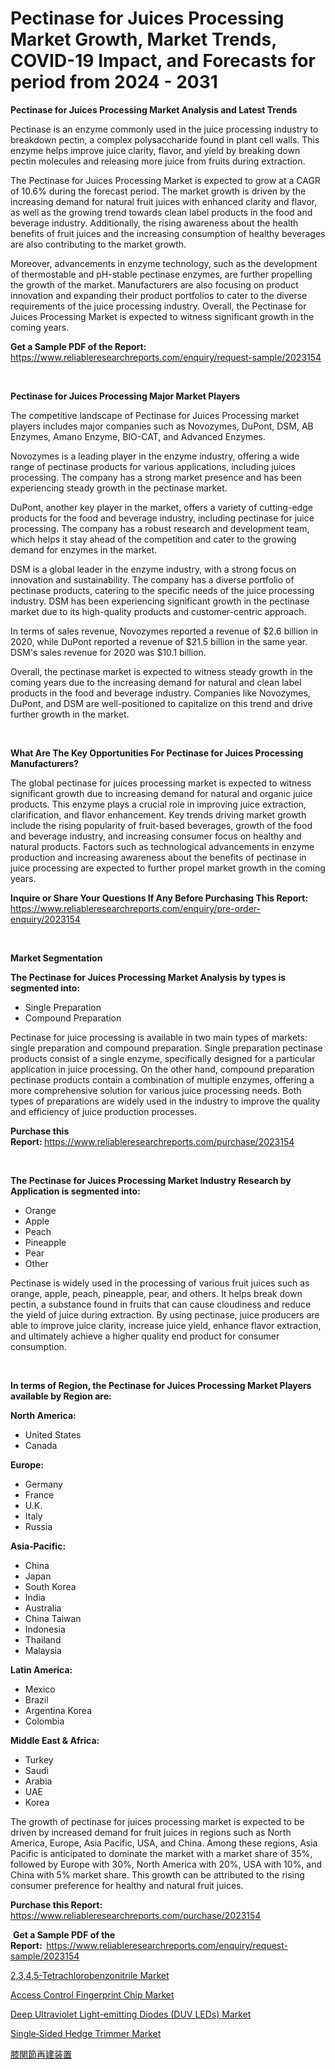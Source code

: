 <p><h1>Pectinase for Juices Processing Market Growth, Market Trends, COVID-19 Impact, and Forecasts for period from 2024 - 2031</h1></p><p><strong>Pectinase for Juices Processing Market Analysis and Latest Trends</strong></p>
<p><p>Pectinase is an enzyme commonly used in the juice processing industry to breakdown pectin, a complex polysaccharide found in plant cell walls. This enzyme helps improve juice clarity, flavor, and yield by breaking down pectin molecules and releasing more juice from fruits during extraction.</p><p>The Pectinase for Juices Processing Market is expected to grow at a CAGR of 10.6% during the forecast period. The market growth is driven by the increasing demand for natural fruit juices with enhanced clarity and flavor, as well as the growing trend towards clean label products in the food and beverage industry. Additionally, the rising awareness about the health benefits of fruit juices and the increasing consumption of healthy beverages are also contributing to the market growth.</p><p>Moreover, advancements in enzyme technology, such as the development of thermostable and pH-stable pectinase enzymes, are further propelling the growth of the market. Manufacturers are also focusing on product innovation and expanding their product portfolios to cater to the diverse requirements of the juice processing industry. Overall, the Pectinase for Juices Processing Market is expected to witness significant growth in the coming years.</p></p>
<p><strong>Get a Sample PDF of the Report:&nbsp;</strong> <a href="https://www.reliableresearchreports.com/enquiry/request-sample/2023154">https://www.reliableresearchreports.com/enquiry/request-sample/2023154</a></p>
<p>&nbsp;</p>
<p><strong>Pectinase for Juices Processing Major Market Players</strong></p>
<p><p>The competitive landscape of Pectinase for Juices Processing market players includes major companies such as Novozymes, DuPont, DSM, AB Enzymes, Amano Enzyme, BIO-CAT, and Advanced Enzymes. </p><p>Novozymes is a leading player in the enzyme industry, offering a wide range of pectinase products for various applications, including juices processing. The company has a strong market presence and has been experiencing steady growth in the pectinase market.</p><p>DuPont, another key player in the market, offers a variety of cutting-edge products for the food and beverage industry, including pectinase for juice processing. The company has a robust research and development team, which helps it stay ahead of the competition and cater to the growing demand for enzymes in the market.</p><p>DSM is a global leader in the enzyme industry, with a strong focus on innovation and sustainability. The company has a diverse portfolio of pectinase products, catering to the specific needs of the juice processing industry. DSM has been experiencing significant growth in the pectinase market due to its high-quality products and customer-centric approach.</p><p>In terms of sales revenue, Novozymes reported a revenue of $2.6 billion in 2020, while DuPont reported a revenue of $21.5 billion in the same year. DSM's sales revenue for 2020 was $10.1 billion.</p><p>Overall, the pectinase market is expected to witness steady growth in the coming years due to the increasing demand for natural and clean label products in the food and beverage industry. Companies like Novozymes, DuPont, and DSM are well-positioned to capitalize on this trend and drive further growth in the market.</p></p>
<p>&nbsp;</p>
<p><strong>What Are The Key Opportunities For Pectinase for Juices Processing Manufacturers?</strong></p>
<p><p>The global pectinase for juices processing market is expected to witness significant growth due to increasing demand for natural and organic juice products. This enzyme plays a crucial role in improving juice extraction, clarification, and flavor enhancement. Key trends driving market growth include the rising popularity of fruit-based beverages, growth of the food and beverage industry, and increasing consumer focus on healthy and natural products. Factors such as technological advancements in enzyme production and increasing awareness about the benefits of pectinase in juice processing are expected to further propel market growth in the coming years.</p></p>
<p><strong>Inquire or Share Your Questions If Any Before Purchasing This Report:</strong> <a href="https://www.reliableresearchreports.com/enquiry/pre-order-enquiry/2023154">https://www.reliableresearchreports.com/enquiry/pre-order-enquiry/2023154</a></p>
<p>&nbsp;</p>
<p><strong>Market Segmentation</strong></p>
<p><strong>The Pectinase for Juices Processing Market Analysis by types is segmented into:</strong></p>
<p><ul><li>Single Preparation</li><li>Compound Preparation</li></ul></p>
<p><p>Pectinase for juice processing is available in two main types of markets: single preparation and compound preparation. Single preparation pectinase products consist of a single enzyme, specifically designed for a particular application in juice processing. On the other hand, compound preparation pectinase products contain a combination of multiple enzymes, offering a more comprehensive solution for various juice processing needs. Both types of preparations are widely used in the industry to improve the quality and efficiency of juice production processes.</p></p>
<p><strong>Purchase this Report:&nbsp;</strong><a href="https://www.reliableresearchreports.com/purchase/2023154">https://www.reliableresearchreports.com/purchase/2023154</a></p>
<p>&nbsp;</p>
<p><strong>The Pectinase for Juices Processing Market Industry Research by Application is segmented into:</strong></p>
<p><ul><li>Orange</li><li>Apple</li><li>Peach</li><li>Pineapple</li><li>Pear</li><li>Other</li></ul></p>
<p><p>Pectinase is widely used in the processing of various fruit juices such as orange, apple, peach, pineapple, pear, and others. It helps break down pectin, a substance found in fruits that can cause cloudiness and reduce the yield of juice during extraction. By using pectinase, juice producers are able to improve juice clarity, increase juice yield, enhance flavor extraction, and ultimately achieve a higher quality end product for consumer consumption.</p></p>
<p>&nbsp;</p>
<p><strong>In terms of Region, the Pectinase for Juices Processing Market Players available by Region are:</strong></p>
<p>
    <p> <strong> North America: </strong>
        <ul>
            <li>United States</li>
            <li>Canada</li>
        </ul>
        </p> 
    <p> <strong> Europe: </strong>
        <ul>
            <li>Germany</li>
            <li>France</li>
            <li>U.K.</li>
            <li>Italy</li>
            <li>Russia</li>
        </ul>
        </p> 
    <p> <strong> Asia-Pacific: </strong>
        <ul>
            <li>China</li>
            <li>Japan</li>
            <li>South Korea</li>
            <li>India</li>
            <li>Australia</li>
            <li>China Taiwan</li>
            <li>Indonesia</li>
            <li>Thailand</li>
            <li>Malaysia</li>
        </ul>
        </p> 
    <p> <strong> Latin America: </strong>
        <ul>
            <li>Mexico</li>
            <li>Brazil</li>
            <li>Argentina Korea</li>
            <li>Colombia</li>
        </ul>
        </p> 
    <p> <strong> Middle East & Africa: </strong>
        <ul>
            <li>Turkey</li>
            <li>Saudi</li>
            <li>Arabia</li>
            <li>UAE</li>
            <li>Korea</li>
        </ul>
    </p>
    </p>
<p><p>The growth of pectinase for juices processing market is expected to be driven by increased demand for fruit juices in regions such as North America, Europe, Asia Pacific, USA, and China. Among these regions, Asia Pacific is anticipated to dominate the market with a market share of 35%, followed by Europe with 30%, North America with 20%, USA with 10%, and China with 5% market share. This growth can be attributed to the rising consumer preference for healthy and natural fruit juices.</p></p>
<p><strong>Purchase this Report: </strong><a href="https://www.reliableresearchreports.com/purchase/2023154">https://www.reliableresearchreports.com/purchase/2023154</a></p>
<p>&nbsp;<strong>Get a Sample PDF of the Report:&nbsp;&nbsp;</strong><a href="https://www.reliableresearchreports.com/enquiry/request-sample/2023154">https://www.reliableresearchreports.com/enquiry/request-sample/2023154</a></p>
<p><strong></strong></p>
<p><p><a href="https://acidic-farm-354.notion.site/2-3-4-5-Tetrachlorobenzonitrile-Market-Size-Evaluating-its-Market-Trends-Growth-and-Projections-2-047566e690d743feaec61cbfa1c71b38">2,3,4,5-Tetrachlorobenzonitrile Market</a></p><p><a href="https://view.publitas.com/reportprime-1/access-control-fingerprint-chip-market-insights-market-players-and-forecast-till-2031/">Access Control Fingerprint Chip Market</a></p><p><a href="https://view.publitas.com/reportprime-1/deep-ultraviolet-light-emitting-diodes-duv-leds-market-centers-on-aspects-such-as-market-growth-market-share-market-opportunity-and-projected-forecasts-spanning-from-2024-to-2031/">Deep Ultraviolet Light-emitting Diodes (DUV LEDs) Market</a></p><p><a href="https://glittery-fuchsia-86a.notion.site/Single-Sided-Hedge-Trimmer-Market-Research-Report-Forecasted-for-Period-from-2024-2031-by-Market--8bc8e6324fae465cb01cb4163f1517f2">Single‑Sided Hedge Trimmer Market</a></p><p><a href="https://github.com/ppmazlotr77499/Market-Research-Report-List-1/blob/main/1660664186509.md">膝関節再建装置</a></p></p>